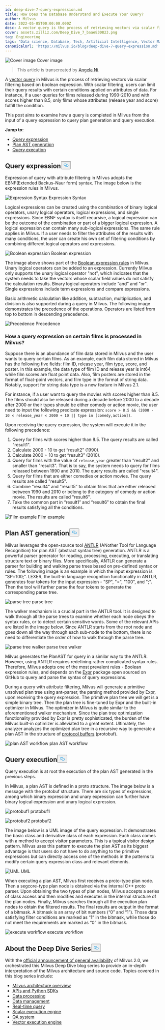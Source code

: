 ```yaml
---
id: deep-dive-7-query-expression.md
title: How Does the Database Understand and Execute Your Query?
author: Milvus
date: 2022-05-05T00:00:00.000Z
desc: A vector query is the process of retrieving vectors via scalar filtering.
cover: assets.zilliz.com/Deep_Dive_7_baae830823.png
tag: Engineering
tags: 'Data science, Database, Tech, Artificial Intelligence, Vector Management'
canonicalUrl: 'https://milvus.io/blog/deep-dive-7-query-expression.md'
---
```

<p>
  <span class="img-wrapper">
    <img translate="no" src="https://assets.zilliz.com/Deep_Dive_7_baae830823.png" alt="Cover image" class="doc-image" id="cover-image" />
    <span>Cover image</span>
  </span>
</p>
<blockquote>
<p>This article is transcreated by <a href="https://www.linkedin.com/in/yiyun-n-2aa713163/">Angela Ni</a>.</p>
</blockquote>
<p>A <a href="https://milvus.io/docs/v2.0.x/query.md">vector query</a> in Milvus is the process of retrieving vectors via scalar filtering based on boolean expression. With scalar filtering, users can limit their query results with certain conditions applied on attributes of data. For instance, if a user queries for films released during 1990-2010 and with scores higher than 8.5, only films whose attributes (release year and score) fulfill the condition.</p>
<p>This post aims to examine how a query is completed in Milvus from the input of a query expression to query plan generation and query execution.</p>
<p><strong>Jump to:</strong></p>
<ul>
<li><a href="#Query-expression">Query expression</a></li>
<li><a href="#Plan-AST-generation">Plan AST generation</a></li>
<li><a href="#Query-execution">Query execution</a></li>
</ul>
<h2 id="Query-expression" class="common-anchor-header">Query expression<button data-href="#Query-expression" class="anchor-icon" translate="no">
      <svg translate="no"
        aria-hidden="true"
        focusable="false"
        height="20"
        version="1.1"
        viewBox="0 0 16 16"
        width="16"
      >
        <path
          fill="#0092E4"
          fill-rule="evenodd"
          d="M4 9h1v1H4c-1.5 0-3-1.69-3-3.5S2.55 3 4 3h4c1.45 0 3 1.69 3 3.5 0 1.41-.91 2.72-2 3.25V8.59c.58-.45 1-1.27 1-2.09C10 5.22 8.98 4 8 4H4c-.98 0-2 1.22-2 2.5S3 9 4 9zm9-3h-1v1h1c1 0 2 1.22 2 2.5S13.98 12 13 12H9c-.98 0-2-1.22-2-2.5 0-.83.42-1.64 1-2.09V6.25c-1.09.53-2 1.84-2 3.25C6 11.31 7.55 13 9 13h4c1.45 0 3-1.69 3-3.5S14.5 6 13 6z"
        ></path>
      </svg>
    </button></h2><p>Expression of query with attribute filtering in Milvus adopts the EBNF(Extended Backus–Naur form) syntax. The image below is the expression rules in Milvus.</p>
<p>
  <span class="img-wrapper">
    <img translate="no" src="https://assets.zilliz.com/Expression_Syntax_966493a5be.png" alt="Expression Syntax" class="doc-image" id="expression-syntax" />
    <span>Expression Syntax</span>
  </span>
</p>
<p>Logical expressions can be created using the combination of binary logical operators, unary logical operators, logical expressions, and single expressions. Since EBNF syntax is itself recursive, a logical expression can be the outcome of the combination or part of a bigger logical expression. A logical expression can contain many sub-logical expressions. The same rule applies in Milvus. If a user needs to filter the attributes of the results with many conditions, the user can create his own set of filtering conditions by combining different logical operators and expressions.</p>
<p>
  <span class="img-wrapper">
    <img translate="no" src="https://assets.zilliz.com/Boolean_expression_1_dce12f8483.png" alt="Boolean expression" class="doc-image" id="boolean-expression" />
    <span>Boolean expression</span>
  </span>
</p>
<p>The image above shows part of the <a href="https://milvus.io/docs/v2.0.x/boolean.md">Boolean expression rules</a> in Milvus. Unary logical operators can be added to an expression. Currently Milvus only supports the unary logical operator &quot;not&quot;, which indicates that the system needs to take the vectors whose scalar field values do not satisfy the calculation results. Binary logical operators include “and” and &quot;or&quot;. Single expressions include term expressions and compare expressions.</p>
<p>Basic arithmetic calculation like addition, subtraction, multiplication, and division is also supported during a query in Milvus. The following image demonstrates the precedence of the operations. Operators are listed from top to bottom in descending precedence.</p>
<p>
  <span class="img-wrapper">
    <img translate="no" src="https://assets.zilliz.com/Precedence_b8cfbdf17b.png" alt="Precedence" class="doc-image" id="precedence" />
    <span>Precedence</span>
  </span>
</p>
<h3 id="How-a-query-expression-on-certain-films-is-processed-in-Milvus" class="common-anchor-header">How a query expression on certain films is processed in Milvus?</h3><p>Suppose there is an abundance of film data stored in Milvus and the user wants to query certain films. As an example, each film data stored in Milvus has the following five fields: film ID, release year, film type, score, and poster. In this example, the data type of film ID and release year is int64, while film scores are float point data. Also, film posters are stored in the format of float-point vectors, and film type in the format of string data. Notably, support for string data type is a new feature in Milvus 2.1.</p>
<p>For instance, if a user want to query the movies with scores higher than 8.5. The films should also be  released during a decade before 2000 to a decade after 2000 or their types should be either comedy or action movie, the user need to input the following predicate expression: <code translate="no">score &gt; 8.5 &amp;&amp; (2000 - 10 &lt; release_year &lt; 2000 + 10 || type in [comedy,action])</code>.</p>
<p>Upon receiving the query expression, the system will execute it in the following precedence:</p>
<ol>
<li>Query for films with scores higher than 8.5. The query results are called &quot;result1&quot;.</li>
<li>Calculate 2000 - 10 to get “result2” (1990).</li>
<li>Calculate 2000 + 10 to get “result3” (2010).</li>
<li>Query for films with the value of <code translate="no">release_year</code> greater than “result2” and smaller than &quot;result3&quot;. That is to say, the system needs to query for films released between 1990 and 2010. The query results are called &quot;result4&quot;.</li>
<li>Query for films that are either comedies or action movies. The query results are called &quot;result5&quot;.</li>
<li>Combine “result4” and “result5” to obtain films that are either released between 1990 and 2010 or belong to the category of comedy or action movie. The results are called &quot;result6&quot;.</li>
<li>Take the common part in “result1” and “result6” to obtain the final results satisfying all the conditions.</li>
</ol>
<p>
  <span class="img-wrapper">
    <img translate="no" src="https://assets.zilliz.com/Frame_1_16_00972a6e5d.png" alt="Film example" class="doc-image" id="film-example" />
    <span>Film example</span>
  </span>
</p>
<h2 id="Plan-AST-generation" class="common-anchor-header">Plan AST generation<button data-href="#Plan-AST-generation" class="anchor-icon" translate="no">
      <svg translate="no"
        aria-hidden="true"
        focusable="false"
        height="20"
        version="1.1"
        viewBox="0 0 16 16"
        width="16"
      >
        <path
          fill="#0092E4"
          fill-rule="evenodd"
          d="M4 9h1v1H4c-1.5 0-3-1.69-3-3.5S2.55 3 4 3h4c1.45 0 3 1.69 3 3.5 0 1.41-.91 2.72-2 3.25V8.59c.58-.45 1-1.27 1-2.09C10 5.22 8.98 4 8 4H4c-.98 0-2 1.22-2 2.5S3 9 4 9zm9-3h-1v1h1c1 0 2 1.22 2 2.5S13.98 12 13 12H9c-.98 0-2-1.22-2-2.5 0-.83.42-1.64 1-2.09V6.25c-1.09.53-2 1.84-2 3.25C6 11.31 7.55 13 9 13h4c1.45 0 3-1.69 3-3.5S14.5 6 13 6z"
        ></path>
      </svg>
    </button></h2><p>Milvus leverages the open-source tool <a href="https://www.antlr.org/">ANTLR</a> (ANother Tool for Language Recognition) for plan AST (abstract syntax tree) generation. ANTLR is a powerful parser generator for reading, processing, executing, or translating structure text or binary files. More specifically, ANTLR can generate a parser for building and walking parse trees based on pre-defined syntax or rules. The following image is an example in which the input expression is &quot;SP=100;&quot;. LEXER, the built-in language recognition functionality in ANTLR, generates four tokens for the input expression - &quot;SP&quot;, &quot;=&quot;, &quot;100&quot;, and &quot;;&quot;. Then the tool will further parse the four tokens to generate the corresponding parse tree.</p>
<p>
  <span class="img-wrapper">
    <img translate="no" src="https://assets.zilliz.com/parse_tree_b2c3fb0b36.png" alt="parse tree" class="doc-image" id="parse-tree" />
    <span>parse tree</span>
  </span>
</p>
<p>The walker mechanism is a crucial part in the ANTLR tool. It is designed to walk through all the parse trees to examine whether each node obeys the syntax rules, or to detect certain sensitive words. Some of the relevant APIs are listed in the image below. Since ANTLR starts from the root node and goes down all the way through each sub-node to the bottom, there is no need to differentiate the order of how to walk through the parse tree.</p>
<p>
  <span class="img-wrapper">
    <img translate="no" src="https://assets.zilliz.com/parse_tree_walker_9a27942502.png" alt="parse tree walker" class="doc-image" id="parse-tree-walker" />
    <span>parse tree walker</span>
  </span>
</p>
<p>Milvus generates the PlanAST for query in a similar way to the ANTLR. However, using ANTLR requires redefining rather complicated syntax rules. Therefore, Milvus adopts one of the most prevalent rules - Boolean expression rules, and depends on the <a href="https://github.com/antonmedv/expr">Expr</a> package open sourced on GitHub to query and parse the syntax of query expressions.</p>
<p>During a query with attribute filtering, Milvus will generate a primitive unsolved plan tree using ant-parser, the parsing method provided by Expr, upon receiving the query expression. The primitive plan tree we will get is a simple binary tree. Then the plan tree is fine-tuned by Expr and the built-in optimizer in Milvus. The optimizer in Milvus is quite similar to the aforementioned walker mechanism. Since the plan tree optimization functionality provided by Expr is pretty sophisticated, the burden of the Milvus built-in optimizer is alleviated to a great extent. Ultimately, the analyzer analyzes the optimized plan tree in a recursive way to generate a plan AST in the structure of <a href="https://developers.google.com/protocol-buffers">protocol buffers</a> (protobuf).</p>
<p>
  <span class="img-wrapper">
    <img translate="no" src="https://assets.zilliz.com/plan_AST_workflow_3e50b7a0d4.png" alt="plan AST workflow" class="doc-image" id="plan-ast-workflow" />
    <span>plan AST workflow</span>
  </span>
</p>
<h2 id="Query-execution" class="common-anchor-header">Query execution<button data-href="#Query-execution" class="anchor-icon" translate="no">
      <svg translate="no"
        aria-hidden="true"
        focusable="false"
        height="20"
        version="1.1"
        viewBox="0 0 16 16"
        width="16"
      >
        <path
          fill="#0092E4"
          fill-rule="evenodd"
          d="M4 9h1v1H4c-1.5 0-3-1.69-3-3.5S2.55 3 4 3h4c1.45 0 3 1.69 3 3.5 0 1.41-.91 2.72-2 3.25V8.59c.58-.45 1-1.27 1-2.09C10 5.22 8.98 4 8 4H4c-.98 0-2 1.22-2 2.5S3 9 4 9zm9-3h-1v1h1c1 0 2 1.22 2 2.5S13.98 12 13 12H9c-.98 0-2-1.22-2-2.5 0-.83.42-1.64 1-2.09V6.25c-1.09.53-2 1.84-2 3.25C6 11.31 7.55 13 9 13h4c1.45 0 3-1.69 3-3.5S14.5 6 13 6z"
        ></path>
      </svg>
    </button></h2><p>Query execution is at root the execution of the plan AST generated in the previous steps.</p>
<p>In Milvus, a plan AST is defined in a proto structure. The image below is a message with the protobuf structure. There are six types of expressions, among which binary expression and unary expression can further have binary logical expression and unary logical expression.</p>
<p>
  <span class="img-wrapper">
    <img translate="no" src="https://assets.zilliz.com/Protobuf1_232132dcf2.png" alt="protobuf1" class="doc-image" id="protobuf1" />
    <span>protobuf1</span>
  </span>
</p>
<p>
  <span class="img-wrapper">
    <img translate="no" src="https://assets.zilliz.com/protobuf2_193f92f033.png" alt="protobuf2" class="doc-image" id="protobuf2" />
    <span>protobuf2</span>
  </span>
</p>
<p>The image below is a UML image of the query expression. It demonstrates the basic class and derivative class of each expression. Each class comes with a method to accept visitor parameters. This is a typical visitor design pattern. Milvus uses this pattern to execute the plan AST as its biggest advantage is that users do not have to do anything to the primitive expressions but can directly access one of the methods in the patterns to modify certain query expression class and relevant elements.</p>
<p>
  <span class="img-wrapper">
    <img translate="no" src="https://assets.zilliz.com/UML_1238bc30e1.png" alt="UML" class="doc-image" id="uml" />
    <span>UML</span>
  </span>
</p>
<p>When executing a plan AST, Milvus first receives a proto-type plan node. Then a segcore-type plan node is obtained via the internal C++ proto parser. Upon obtaining the two types of plan nodes, Milvus accepts a series of class access and then modifies and executes in the internal structure of the plan nodes. Finally, Milvus searches through all the execution plan nodes to obtain the filtered results. The final results are output in the format of a bitmask. A bitmask is an array of bit numbers (“0” and “1”). Those data satisfying filter conditions are marked as “1” in the bitmask, while those do not meet the requirements are marked as “0” in the bitmask.</p>
<p>
  <span class="img-wrapper">
    <img translate="no" src="https://assets.zilliz.com/execute_workflow_d89f1ee925.png" alt="execute workflow" class="doc-image" id="execute-workflow" />
    <span>execute workflow</span>
  </span>
</p>
<h2 id="About-the-Deep-Dive-Series" class="common-anchor-header">About the Deep Dive Series<button data-href="#About-the-Deep-Dive-Series" class="anchor-icon" translate="no">
      <svg translate="no"
        aria-hidden="true"
        focusable="false"
        height="20"
        version="1.1"
        viewBox="0 0 16 16"
        width="16"
      >
        <path
          fill="#0092E4"
          fill-rule="evenodd"
          d="M4 9h1v1H4c-1.5 0-3-1.69-3-3.5S2.55 3 4 3h4c1.45 0 3 1.69 3 3.5 0 1.41-.91 2.72-2 3.25V8.59c.58-.45 1-1.27 1-2.09C10 5.22 8.98 4 8 4H4c-.98 0-2 1.22-2 2.5S3 9 4 9zm9-3h-1v1h1c1 0 2 1.22 2 2.5S13.98 12 13 12H9c-.98 0-2-1.22-2-2.5 0-.83.42-1.64 1-2.09V6.25c-1.09.53-2 1.84-2 3.25C6 11.31 7.55 13 9 13h4c1.45 0 3-1.69 3-3.5S14.5 6 13 6z"
        ></path>
      </svg>
    </button></h2><p>With the <a href="https://milvus.io/blog/2022-1-25-annoucing-general-availability-of-milvus-2-0.md">official announcement of general availability</a> of Milvus 2.0, we orchestrated this Milvus Deep Dive blog series to provide an in-depth interpretation of the Milvus architecture and source code. Topics covered in this blog series include:</p>
<ul>
<li><a href="https://milvus.io/blog/deep-dive-1-milvus-architecture-overview.md">Milvus architecture overview</a></li>
<li><a href="https://milvus.io/blog/deep-dive-2-milvus-sdk-and-api.md">APIs and Python SDKs</a></li>
<li><a href="https://milvus.io/blog/deep-dive-3-data-processing.md">Data processing</a></li>
<li><a href="https://milvus.io/blog/deep-dive-4-data-insertion-and-data-persistence.md">Data management</a></li>
<li><a href="https://milvus.io/blog/deep-dive-5-real-time-query.md">Real-time query</a></li>
<li><a href="https://milvus.io/blog/deep-dive-7-query-expression.md">Scalar execution engine</a></li>
<li><a href="https://milvus.io/blog/deep-dive-6-oss-qa.md">QA system</a></li>
<li><a href="https://milvus.io/blog/deep-dive-8-knowhere.md">Vector execution engine</a></li>
</ul>
